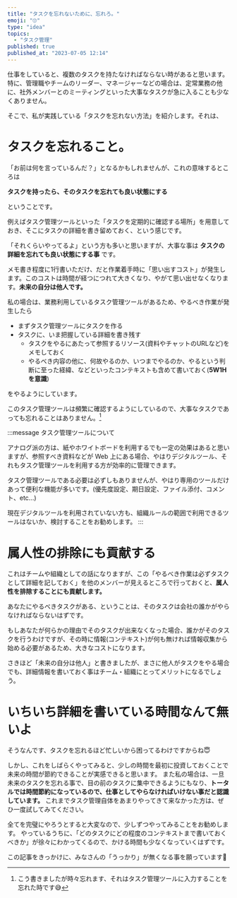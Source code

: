 ```yaml
---
title: "タスクを忘れないために、忘れろ。"
emoji: "🙄"
type: "idea"
topics:
  - "タスク管理"
published: true
published_at: "2023-07-05 12:14"
---
```


仕事をしていると、複数のタスクを持たなければならない時があると思います。
特に、管理職やチームのリーダー、マネージャーなどの場合は、定常業務の他に、社外メンバーとのミーティングといった大事なタスクが急に入ることも少なくありません。

そこで、私が実践している「タスクを忘れない方法」を紹介します。それは、

# タスクを忘れること。

「お前は何を言っているんだ？」となるかもしれませんが、これの意味するところは

**タスクを持ったら、そのタスクを忘れても良い状態にする**

ということです。

例えばタスク管理ツールといった「タスクを定期的に確認する場所」を用意しておき、そこにタスクの詳細を書き留めておく、という感じです。

「それくらいやってるよ」という方も多いと思いますが、大事な事は **タスクの詳細を忘れても良い状態にする事** です。

メモ書き程度に1行書いただけ、だと作業着手時に「思い出すコスト」が発生します。このコストは時間が経つにつれて大きくなり、やがて思い出せなくなります。**未来の自分は他人です。**

私の場合は、業務利用しているタスク管理ツールがあるため、やるべき作業が発生したら

- まずタスク管理ツールにタスクを作る
- タスクに、いま把握している詳細を書き残す
    - タスクをやるにあたって参照するリソース(資料やチャットのURLなど)をメモしておく
    - やるべき内容の他に、何故やるのか、いつまでやるのか、やるという判断に至った経緯、などといったコンテキストも含めて書いておく(**5W1H を意識**)

をやるようにしています。

このタスク管理ツールは頻繁に確認するようにしているので、大事なタスクであっても忘れることはありません。[^1]

:::message
タスク管理ツールについて

アナログ派の方は、紙やホワイトボードを利用するでも一定の効果はあると思いますが、参照すべき資料などが Web 上にある場合、やはりデジタルツール、それもタスク管理ツールを利用する方が効率的に管理できます。

タスク管理ツールである必要は必ずしもありませんが、やはり専用のツールだけあって便利な機能が多いです。(優先度設定、期日設定、ファイル添付、コメント、etc...)

現在デジタルツールを利用されていない方も、組織ルールの範囲で利用できるツールはないか、検討することをお勧めします。
:::

# 属人性の排除にも貢献する

これはチームや組織としての話になりますが、この「やるべき作業は必ずタスクとして詳細を記しておく」を他のメンバーが見えるところで行っておくと、**属人性を排除することにも貢献します。**

あなたにやるべきタスクがある、ということは、そのタスクは会社の誰かがやらなければならないはずです。

もしあなたが何らかの理由でそのタスクが出来なくなった場合、誰かがそのタスクを行うわけですが、その時に情報(コンテキスト)が何も無ければ情報収集から始める必要があるため、大きなコストになります。

さきほど「未来の自分は他人」と書きましたが、まさに他人がタスクをやる場合でも、詳細情報を書いておく事はチーム・組織にとってメリットになるでしょう。

# いちいち詳細を書いている時間なんて無いよ

そうなんです、タスクを忘れるほど忙しいから困ってるわけですからね😇

しかし、これをしばらくやってみると、少しの時間を最初に投資しておくことで未来の時間が節約できることが実感できると思います。
また私の場合は、一旦未来のタスクを忘れる事で、目の前のタスクに集中できるようにもなり、**トータルでは時間節約になっているので、仕事としてやらなければいけない事だと認識しています。**
これまでタスク管理自体をあまりやってきて来なかった方は、ぜひ一度試してみてください。

全てを完璧にやろうとすると大変なので、少しずつやってみることをお勧めします。
やっているうちに、「どのタスクにどの程度のコンテキストまで書いておくべきか」が徐々にわかってくるので、かける時間も少なくなっていくはずです。

この記事をきっかけに、みなさんの「うっかり」が無くなる事を願っています🙏

[^1]:こう書きましたが時々忘れます、それはタスク管理ツールに入力することを忘れた時です😅
